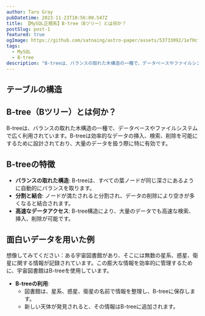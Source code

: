 ```yaml
---
author: Taro Gray
pubDatetime: 2023-11-23T10:56:00.547Z
title: 【MySQL正規系】B-tree（Bツリー）とは何か？
postSlug: post-1
featured: true
ogImage: https://github.com/satnaing/astro-paper/assets/53733092/1ef0cf03-8137-4d67-ac81-84a032119e3a
tags:
  - MySQL
  - B-tree
description: "B-treeは、バランスの取れた木構造の一種で、データベースやファイルシステムで広く利用されています。B-treeは効率的なデータの挿入、検索、削除を可能にするために設計されており、大量のデータを扱う際に特に有効です。"
---
```


## テーブルの構造

## B-tree（Bツリー）とは何か？

B-treeは、バランスの取れた木構造の一種で、データベースやファイルシステムで広く利用されています。B-treeは効率的なデータの挿入、検索、削除を可能にするために設計されており、大量のデータを扱う際に特に有効です。

## B-treeの特徴

- **バランスの取れた構造**: B-treeは、すべての葉ノードが同じ深さにあるように自動的にバランスを取ります。
- **分割と結合**: ノードが満たされると分割され、データの削除により空きが多くなると結合されます。
- **高速なデータアクセス**: B-tree構造により、大量のデータでも高速な検索、挿入、削除が可能です。

## 面白いデータを用いた例

想像してみてください：ある宇宙図書館があり、そこには無数の星系、惑星、衛星に関する情報が記録されています。この膨大な情報を効率的に管理するために、宇宙図書館はB-treeを使用しています。

- **B-treeの利用**:
  - 図書館は、星系、惑星、衛星の名前で情報を整理し、B-treeに保存します。
  - 新しい天体が発見されると、その情報はB-treeに追加されます。
